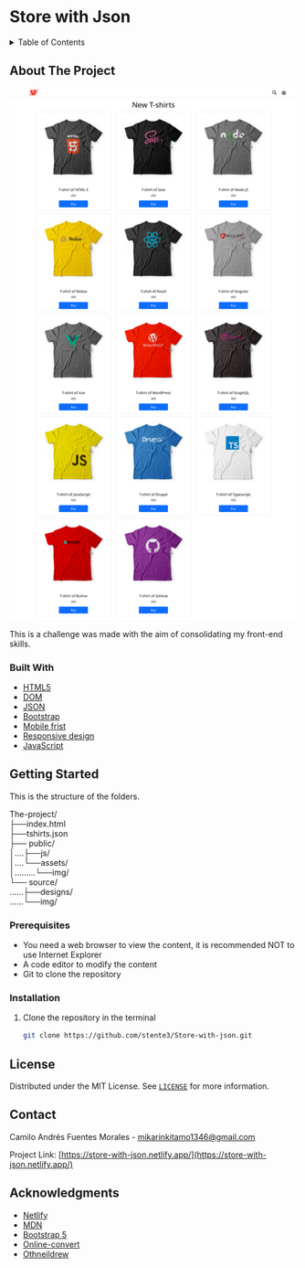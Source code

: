# Store with Json
<details>
  <summary>Table of Contents</summary>
  <ol>
    <li>
      <a href="#about-the-project">About The Project</a>
      <ul>
        <li><a href="#built-with">Built With</a></li>
      </ul>
    </li>
    <li>
      <a href="#getting-started">Getting Started</a>
      <ul>
        <li><a href="#prerequisites">Prerequisites</a></li>
        <li><a href="#installation">Installation</a></li>
      </ul>
    </li>
    <li><a href="#license">License</a></li>
    <li><a href="#contact">Contact</a></li>
    <li><a href="#acknowledgments">Acknowledgments</a></li>
  </ol>
</details>


## About The Project

![alt text](https://github.com/stente3/Store-with-json/blob/main/source/designs/main.png)

This is a challenge was made with the aim of consolidating my front-end skills.

### Built With

* [HTML5](https://developer.mozilla.org/en/docs/Web/HTML)
* [DOM](https://lenguajejs.com/javascript/dom/que-es/#:~:text=En%20Javascript%2C%20cuando%20nos%20referimos,de%20texto%2C%20etc...)
* [JSON](https://www.json.org/json-en.html)
* [Bootstrap](https://getbootstrap.com/)
* [Mobile frist](https://developer.mozilla.org/en-US/docs/Web/Progressive_web_apps/Responsive/Mobile_first)
* [Responsive design](https://developer.mozilla.org/en-US/docs/Learn/CSS/CSS_layout/Responsive_Design)
* [JavaScript](https://developer.mozilla.org/en-US/docs/Web/JavaScript)


## Getting Started
This is the structure of the folders.

The-project/ <br>
├──index.html <br>
├──tshirts.json <br>
├── public/ <br>
│....├──js/ <br>
│....└──assets/ <br>
│.........└──img/ <br>
└── source/ <br>
......├──designs/ <br>
......└──img/ <br>

### Prerequisites

* You need a web browser to view the content, it is recommended NOT to use Internet Explorer
* A code editor to modify the content
* Git to clone the repository

### Installation
1. Clone the repository in the terminal 
   ```sh
   git clone https://github.com/stente3/Store-with-json.git
   ```

## License

Distributed under the MIT License. See [`LICENSE`](https://github.com/stente3/Store-with-json/blob/main/LICENSE) for more information.


## Contact

Camilo Andrés Fuentes Morales - mikarinkitamo1346@gmail.com

Project Link: [https://store-with-json.netlify.app/](https://store-with-json.netlify.app/)


## Acknowledgments

* [Netlify](https://www.netlify.com/)
* [MDN](https://developer.mozilla.org/en-US/)
* [Bootstrap 5](https://getbootstrap.com/)
* [Online-convert](https://imagen.online-convert.com/es/convertir-a-webp)
* [Othneildrew](https://github.com/othneildrew/Best-README-Template)
